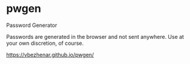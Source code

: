 # pwgen
Password Generator

Passwords are generated in the browser and not sent anywhere. Use at your own discretion, of course.

https://vbezhenar.github.io/pwgen/
